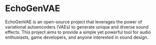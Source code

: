 # EchoGenVAE
EchoGenVAE is an open-source project that leverages the power of variational autoencoders (VAEs) to generate unique and diverse sound effects. This project aims to provide a simple yet powerful tool for audio enthusiasts, game developers, and anyone interested in sound design.
